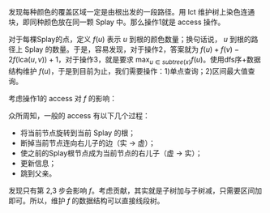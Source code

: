 发现每种颜色的覆盖区域一定是由根出发的一段路径。用 lct 维护树上染色连通块，即同种颜色放在同一颗 Splay 中。那么操作1就是 access 操作。

对于每棵Splay的点，定义 $f(u)$ 表示 $u$ 到根的颜色数量；换句话说， $u$ 到根的路径上 Splay 的数量。于是，容易发现，对于操作2，答案就为 $f(u)+f(v)-2f(\mathrm{lca}(u,v))+1$，对于操作3，就是要求 $\max_{u\in subtree(x)}f(u)$。使用dfs序+数据结构维护 $f(u)$，于是到目前为止，我们需要操作：1)单点查询；2)区间最大值查询。

考虑操作1的 access 对 $f$ 的影响：

众所周知，一般的 access 有以下几个过程：

- 将当前节点旋转到当前 Splay 的根；
- 断掉当前节点连向右儿子的边（实 $\to$ 虚）；
- 使之前的Splay根节点成为当前节点的右儿子（虚 $\to$ 实）；
- 更新信息；
- 跳到父亲。

发现只有第 2,3 步会影响 $f$。考虑贡献，其实就是子树加与子树减，只需要区间加即可。所以，维护 $f$ 的数据结构可以直接线段树。